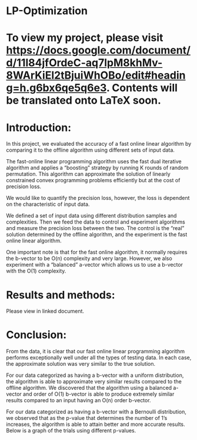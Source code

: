 # LP-Optimization

# To view my project, please visit https://docs.google.com/document/d/11l84jfOrdeC-aq7lpM8khMv-8WArKiEl2tBjuiWhOBo/edit#heading=h.g6bx6qe5q6e3. Contents will be translated onto LaTeX soon.

# Introduction:

In this project, we evaluated the accuracy of a fast online linear algorithm by comparing it to the offline algorithm using different sets of input data. 

The fast-online linear programming algorithm uses the fast dual iterative algorithm and applies a “boosting” strategy by running K rounds of random permutation. This algorithm can approximate the solution of linearly constrained convex programming problems efficiently but at the cost of precision loss. 


We would like to quantify the precision loss, however, the loss is dependent on the characteristic of input data.

We defined a set of input data using different distribution samples and complexities. Then we feed the data to control and experiment algorithms and measure the precision loss between the two. The control is the “real” solution determined by the offline algorithm, and the experiment is the fast online linear algorithm.

One important note is that for the fast online algorithm, it normally requires the b-vector to be O(n) complexity and very large. However, we also experiment with a “balanced” a-vector which allows us to use a b-vector with the O(1) complexity.

# Results and methods:

Please view in linked document.

# Conclusion:

From the data, it is clear that our fast online linear programming algorithm performs exceptionally well under all the types of testing data. In each case, the approximate solution was very similar to the true solution.

For our data categorized as having a b-vector with a uniform distribution, the algorithm is able to approximate very similar results compared to the offline algorithm. We discovered that the algorithm using a balanced a-vector and order of O(1) b-vector is able to produce extremely similar results compared to an input having an O(n) order b-vector.

For our data categorized as having a b-vector with a Bernoulli distribution, we observed that as the p-value that determines the number of 1’s increases, the algorithm is able to attain better and more accurate results. Below is a graph of the trials using different p-values.


